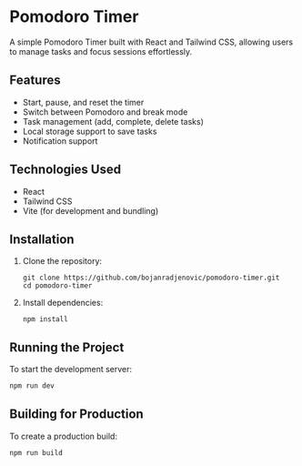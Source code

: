 # Pomodoro Timer

A simple Pomodoro Timer built with React and Tailwind CSS, allowing users to manage tasks and focus sessions effortlessly.

## Features
- Start, pause, and reset the timer
- Switch between Pomodoro and break mode
- Task management (add, complete, delete tasks)
- Local storage support to save tasks
- Notification support

## Technologies Used
- React
- Tailwind CSS
- Vite (for development and bundling)

## Installation

1. Clone the repository:
   ```
   git clone https://github.com/bojanradjenovic/pomodoro-timer.git
   cd pomodoro-timer
   ```

2. Install dependencies:
   ```
   npm install
   ```

## Running the Project
To start the development server:
```sh
npm run dev
```

## Building for Production
To create a production build:
```sh
npm run build
```
